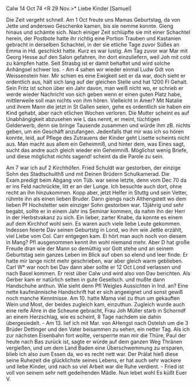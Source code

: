  Calw 14 Oct 74
 <R 29 Nov.>*
Liebe Kinder [Samuel]

Die Zeit vergeht schnell. Am 1 Oct freute uns Mamas Geburtstag, da von Jette und anderswo Geschenke kamen, bis sie nemme konnte. Gieng hinaus und schämte sich. Nach einiger Zeit schlüpfte sie mit einer Schachtel herein, der Postbote hatte ihr richtig eine Portion Trauben und Kastanien gebracht in derselben Schachtel, in der sie etliche Tage zuvor Süßes an Emma in Hd. geschickt hatte. Kurz es war lustig. Am Tag zuvor war Mar mit Georg Hesse auf den Salon gefahren, ihn dort einzuliefern, weil Joh mit cold zu kämpfen hatte. Seit Strasbg ist er damit behaftet und wird solche Anhängsel schwer los. - Am 4 sahen wir wieder einmal Ludw Gdt von Weissenstein hier. Mir schien es eine Ewigkeit seit er da war, doch sieht er ordentlich aus, hält sich lang auf der gleichen Stelle und hat 1200 Fl Gehalt. Sein Fritz ist schon über ein Jahr davon, man weiß nicht wo, er schrieb er werde wieder Nachricht von sich geben wenn er einen guten Platz habe, mittlerweile soll man nichts von ihm hören. Vielleicht in Amer? Mit Natalie und ihrem Mann die jetzt in St Gallen seien, gehe es ordentlich sie haben ein Kind gehabt, aber nach etlichen Wochen verloren. Die Mutter scheint es auf Unabhängigkeit abzusehen wie L das nennt, er meint, tüchtigen Gelderwerb, denn sie bringe Tausende zusammen und würde ihm zB. nichts geben, um ein Geschäft anzufangen. Jedenfalls that mir was ich so hören konnte, leid, auf Pflege des Zutrauens der Kinder geht Lisette scheints nicht aus. Man macht aus allem ein Geheimniß, und hinter dem, was Eines sagt, sucht das andre auch gleich wieder ein Geheimniß. Möglichst wenig Briefe, und diese möglichst nichts sagend! scheint da die Parole zu sein.

Am 7 war ich auf 2 Kirchhöfen. Fried Schuldt war gestorben, der einzige Sohn des Stadtschulthß und mit Deinen Brüdern Schulkamerad. Die Exam.predigt beim Abgang von Tüb. war seine letzte, denn vom Dec 70 da er ins Feld nachrückte, litt er an der Lunge. Ich besuchte auch dort, ohne recht an ihn hinzukommen. Kopp aber, jetzt Helfer in Stuttg und sein Vetter, rühmte ihn als einen lieben Bruder. Dann giengs nach Althengstett wo dem lieben Pf Hochstetter sein einziger Sohn gestorben war. 13jährig und sehr begabt, sollte er in einem Jahr ins Seminar kommen, da nahm ihn der Herr in der Herbstvakanz zu sich. Ein lieber, zarter Knabe, da konnte es einem auf dem Kirchhof wohl sein. Es waren auch viele liebe Leute gekommen. 
Indessen feierte Dav seinen Geburtstg in Lond, wo ihm wie Jettle erzählt, viel Liebe vom Col. Carr entgegen kam. Ei hört man auch noch von diesem in Mang? Pfl ausgenommen kennt ihn wohl niemand mehr. Aber D hat große Freude dran wie der Mann so demüthig vor Gott stehe und an seinem Geburtstag sein ganzes Leben im Blick auf oben so elend und leer finde. Er hatte mir lange nicht mehr geschrieben, war aber gleich warm geblieben. Carl W<eigle>* war noch bei Dav dann aber sollte er 12 Oct Lond verlassen und nach Basel kommen. Er reist über Calw und wird also von Dav berichten. Als Gerber kam er natürlich selten in gute Gesellsch. und mußte dann Handschuhe anthun. Wie sieht denn Pfl Weigles Aussichten in Ind. an? Eine nette kaufmännische Handschrift hat er sich angeeignet und sonst gewiß noch manche Kenntnisse. 
Am 10. hatte Mama viel zu thun um gekauften Wein und Most, der beides zugleich kam, einzuthun. Zugleich wurde auch eine reife Ähre in die Scheune gebracht, Frau Joh Müller starb in Schorndf an einem Herzschlag, wie es scheint, 8 Tage nachdem sie dahin übergesiedelt. - Am 13. lief ich mit Mar. von AHengst nach Ostelsh um die 3 Brüder Dettinger und den Vater beisammen zu sehen, ein netter Tag. Als ich zur nächsten Eisenbahn fort wollte, versperrte man mir die Thüre, Paul der heute nach Bas zurück ist, sagte er würde auf dem ganzen Weg Thränen vergießen, und um dem Land Baden eine Überschwemmung zu ersparen, blieb ich also zum Essen da, wo es recht nett war. Der Prälat hieß diese seine Ruhezeit die glücklichste seines Lebens, er hat auch sehr wackere und liebe Kinder, und nach so viel Arbeit war die Ruhe verdient. - Fried ist voll von seinem sehr nett gedeihenden Mädle. Nun lebet wohl
 Es küßt Euer V.
